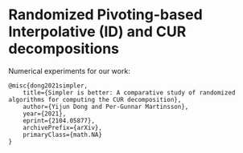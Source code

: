 # Randomized Pivoting-based Interpolative (ID) and CUR decompositions

Numerical experiments for our work:
```
@misc{dong2021simpler,
    title={Simpler is better: A comparative study of randomized algorithms for computing the CUR decomposition},
    author={Yijun Dong and Per-Gunnar Martinsson},
    year={2021},
    eprint={2104.05877},
    archivePrefix={arXiv},
    primaryClass={math.NA}
}
```
